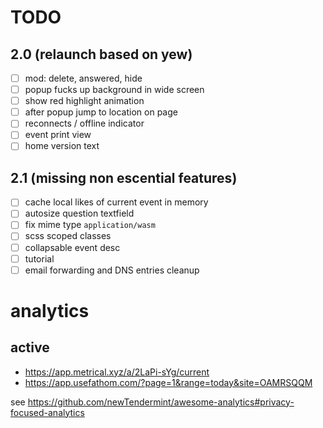 # TODO

## 2.0 (relaunch based on yew)

- [ ] mod: delete, answered, hide
- [ ] popup fucks up background in wide screen
- [ ] show red highlight animation
- [ ] after popup jump to location on page
- [ ] reconnects / offline indicator
- [ ] event print view
- [ ] home version text

## 2.1 (missing non escential features)

- [ ] cache local likes of current event in memory
- [ ] autosize question textfield
- [ ] fix mime type `application/wasm`
- [ ] scss scoped classes
- [ ] collapsable event desc
- [ ] tutorial
- [ ] email forwarding and DNS entries cleanup

# analytics

## active
* https://app.metrical.xyz/a/2LaPi-sYg/current
* https://app.usefathom.com/?page=1&range=today&site=OAMRSQQM

see https://github.com/newTendermint/awesome-analytics#privacy-focused-analytics